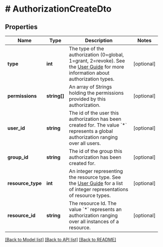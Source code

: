 # # AuthorizationCreateDto

## Properties

Name | Type | Description | Notes
------------ | ------------- | ------------- | -------------
**type** | **int** | The type of the authorization (0&#x3D;global, 1&#x3D;grant, 2&#x3D;revoke). See the [User Guide](https://docs.camunda.org/manual/latest/user-guide/process-engine/authorization-service.md#authorization-type) for more information about authorization types. | [optional]
**permissions** | **string[]** | An array of Strings holding the permissions provided by this authorization. | [optional]
**user_id** | **string** | The id of the user this authorization has been created for. The value &#x60;*&#x60; represents a global authorization ranging over all users. | [optional]
**group_id** | **string** | The id of the group this authorization has been created for. | [optional]
**resource_type** | **int** | An integer representing the resource type. See the [User Guide](https://docs.camunda.org/manual/latest/user-guide/process-engine/authorization-service/#resources) for a list of integer representations of resource types. | [optional]
**resource_id** | **string** | The resource Id. The value &#x60;*&#x60; represents an authorization ranging over all instances of a resource. | [optional]

[[Back to Model list]](../../README.md#models) [[Back to API list]](../../README.md#endpoints) [[Back to README]](../../README.md)
